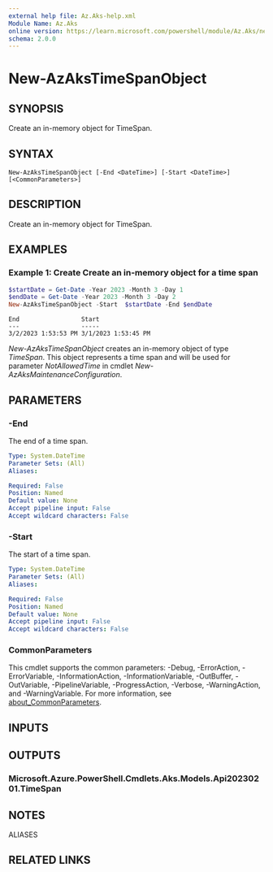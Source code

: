 ```yaml
---
external help file: Az.Aks-help.xml
Module Name: Az.Aks
online version: https://learn.microsoft.com/powershell/module/Az.Aks/new-AzAksTimeSpanObject
schema: 2.0.0
---
```


# New-AzAksTimeSpanObject

## SYNOPSIS
Create an in-memory object for TimeSpan.

## SYNTAX

```
New-AzAksTimeSpanObject [-End <DateTime>] [-Start <DateTime>] [<CommonParameters>]
```

## DESCRIPTION
Create an in-memory object for TimeSpan.

## EXAMPLES

### Example 1: Create Create an in-memory object for a time span
```powershell
$startDate = Get-Date -Year 2023 -Month 3 -Day 1
$endDate = Get-Date -Year 2023 -Month 3 -Day 2
New-AzAksTimeSpanObject -Start  $startDate -End $endDate
```

```output
End                 Start
---                 -----
3/2/2023 1:53:53 PM 3/1/2023 1:53:45 PM
```

*New-AzAksTimeSpanObject* creates an in-memory object of type *TimeSpan*.
This object represents a time span and will be used for parameter *NotAllowedTime* in cmdlet *New-AzAksMaintenanceConfiguration*.

## PARAMETERS

### -End
The end of a time span.

```yaml
Type: System.DateTime
Parameter Sets: (All)
Aliases:

Required: False
Position: Named
Default value: None
Accept pipeline input: False
Accept wildcard characters: False
```

### -Start
The start of a time span.

```yaml
Type: System.DateTime
Parameter Sets: (All)
Aliases:

Required: False
Position: Named
Default value: None
Accept pipeline input: False
Accept wildcard characters: False
```

### CommonParameters
This cmdlet supports the common parameters: -Debug, -ErrorAction, -ErrorVariable, -InformationAction, -InformationVariable, -OutBuffer, -OutVariable, -PipelineVariable, -ProgressAction, -Verbose, -WarningAction, and -WarningVariable. For more information, see [about_CommonParameters](http://go.microsoft.com/fwlink/?LinkID=113216).

## INPUTS

## OUTPUTS

### Microsoft.Azure.PowerShell.Cmdlets.Aks.Models.Api20230201.TimeSpan

## NOTES

ALIASES

## RELATED LINKS
